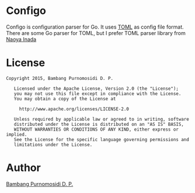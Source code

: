 # Configo

Configo is configuration parser for Go. It uses [TOML](https://github.com/toml-lang/toml) as config file format. There are some Go parser for TOML, but I prefer TOML parser library from [Naoya Inada](https://github.com/naoina/toml)
 
# License

~~~
Copyright 2015, Bambang Purnomosidi D. P.

   Licensed under the Apache License, Version 2.0 (the "License");
   you may not use this file except in compliance with the License.
   You may obtain a copy of the License at

     http://www.apache.org/licenses/LICENSE-2.0

   Unless required by applicable law or agreed to in writing, software
   distributed under the License is distributed on an "AS IS" BASIS,
   WITHOUT WARRANTIES OR CONDITIONS OF ANY KIND, either express or implied.
   See the License for the specific language governing permissions and
   limitations under the License.
~~~

# Author

[Bambang Purnomosidi D. P.](http://bpdp.name)